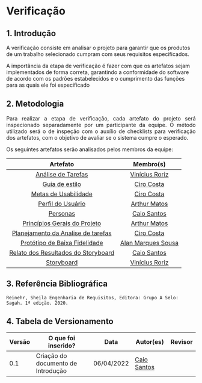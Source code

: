 # Verificação

## 1. Introdução

<p align='justifiy'>
A verificação consiste em analisar o projeto para garantir que os produtos de um trabalho selecionado cumpram com seus requisitos especificados.
</p>

<p align='justifiy'>
A importância da etapa de verificação é fazer com que os artefatos sejam implementados de forma correta, garantindo a conformidade do software de acordo com os padrões estabelecidos e o cumprimento das funções para as quais ele foi especificado
</p>


## 2. Metodologia

<p align='justify'>
    Para realizar a etapa de verificação, cada artefato do projeto será inspecionado separadamente por um participante da equipe. O método utilizado será o de inspeção com o auxílio de checklists para verificação dos artefatos, com o objetivo de avaliar se o sistema cumpre o esperado.
</p>

<p align='justify'>
    Os seguintes artefatos serão analisados pelos membros da equipe:
</p>

| Artefato             | Membro(s)          |
| :------------------: | :-----------------: |
|[Análise de Tarefas](/analise-de-requisitos/analise-de-tarefas.md)  |[Vinícius Roriz](https://github.com/viniciusroriz)  |
|[Guia de estilo](/analise-de-requisitos/guia-de-estilo.md)  |[Ciro Costa](https://github.com/ciro-c) |
|[Metas de Usabilidade](../analise-de-requisitos/metas-usabilidade.md)  |[Ciro Costa](https://github.com/ciro-c)  |
|[Perfil do Usuário](/analise-de-requisitos/perfil.md)  |[Arthur Matos](https://github.com/Arthur-Gaudium)  |
|[Personas](/analise-de-requisitos/personas.md)  |[Caio Santos](https://github.com/caiobsantos)  |
|[Princípios Gerais do Projeto](/analise-de-requisitos/principios-gerais.md)  |[Arthur Matos](https://github.com/Arthur-Gaudium)  |
|[Planejamento da Analise de tarefas](../design-avaliacao-desenvolvimento/nivel-1/analise-de-tarefas.md)| [Ciro Costa](https://github.com/ciro-c) |
|[Protótipo de Baixa Fidelidade](/design-avaliacao-desenvolvimento/nivel-2/prototipo-baixa-fidelidade.md)  |[Alan Marques Sousa](https://github.com/alan-ms)  |
|[Relato dos Resultados do Storyboard](/design-avaliacao-desenvolvimento/nivel-1/analise-avaliacao-storyboard.md)  |[Caio Santos](https://github.com/caiobsantos)  |
|[Storyboard](/design-avaliacao-desenvolvimento/nivel-1/storyboard.md)  | [Vinícius Roriz](https://github.com/viniciusroriz)  |


## 3. Referência Bibliográfica
    Reinehr, Sheila Engenharia de Requisitos, Editora: Grupo A Selo: Sagah. 1ª edição. 2020.


## 4. Tabela de Versionamento
Versão |  O que foi inserido? | Data | Autor(es)| Revisor |
---- |----- | ---- | ---- | ---- |
0.1| Criação do documento de Introdução|06/04/2022| [Caio Santos](https://github.com/caiobsantos) |  |
